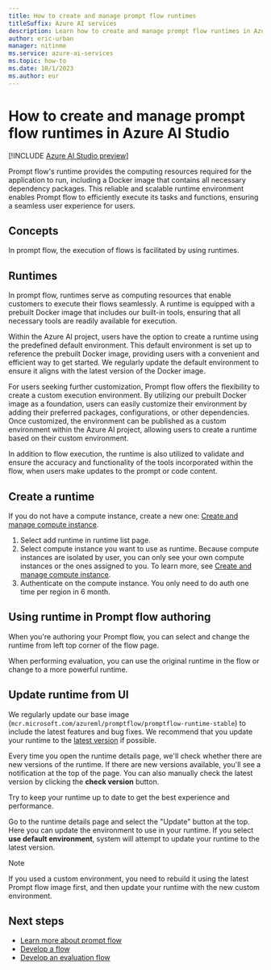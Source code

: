 ```yaml
---
title: How to create and manage prompt flow runtimes
titleSuffix: Azure AI services
description: Learn how to create and manage prompt flow runtimes in Azure AI Studio.
author: eric-urban
manager: nitinme
ms.service: azure-ai-services
ms.topic: how-to
ms.date: 10/1/2023
ms.author: eur
---
```


# How to create and manage prompt flow runtimes in Azure AI Studio

[!INCLUDE [Azure AI Studio preview](../includes/preview-ai-studio.md)]

Prompt flow's runtime provides the computing resources required for the application to run, including a Docker image that contains all necessary dependency packages. This reliable and scalable runtime environment enables Prompt flow to efficiently execute its tasks and functions, ensuring a seamless user experience for users.

## Concepts

In prompt flow, the execution of flows is facilitated by using runtimes.

## Runtimes

In prompt flow, runtimes serve as computing resources that enable customers to execute their flows seamlessly. A runtime is equipped with a prebuilt Docker image that includes our built-in tools, ensuring that all necessary tools are readily available for execution.

Within the Azure AI project, users have the option to create a runtime using the predefined default environment. This default environment is set up to reference the prebuilt Docker image, providing users with a convenient and efficient way to get started. We regularly update the default environment to ensure it aligns with the latest version of the Docker image.

For users seeking further customization, Prompt flow offers the flexibility to create a custom execution environment. By utilizing our prebuilt Docker image as a foundation, users can easily customize their environment by adding their preferred packages, configurations, or other dependencies. Once customized, the environment can be published as a custom environment within the Azure AI project, allowing users to create a runtime based on their custom environment.

In addition to flow execution, the runtime is also utilized to validate and ensure the accuracy and functionality of the tools incorporated within the flow, when users make updates to the prompt or code content.

## Create a runtime

If you do not have a compute instance, create a new one: [Create and manage compute instance](./create-manage-compute.md).

1. Select add runtime in runtime list page.
1. Select compute instance you want to use as runtime.
    Because compute instances are isolated by user, you can only see your own compute instances or the ones assigned to you. To learn more, see [Create and manage compute instance](./create-manage-compute.md).
1. Authenticate on the compute instance. You only need to do auth one time per region in 6 month.



## Using runtime in Prompt flow authoring

When you're authoring your Prompt flow, you can select and change the runtime from left top corner of the flow page.


When performing evaluation, you can use the original runtime in the flow or change to a more powerful runtime.


## Update runtime from UI

We regularly update our base image (`mcr.microsoft.com/azureml/promptflow/promptflow-runtime-stable`) to include the latest features and bug fixes. We recommend that you update your runtime to the [latest version](https://mcr.microsoft.com/v2/azureml/promptflow/promptflow-runtime-stable/tags/list) if possible.

Every time you open the runtime details page, we'll check whether there are new versions of the runtime. If there are new versions available, you'll see a notification at the top of the page. You can also manually check the latest version by clicking the **check version** button.


Try to keep your runtime up to date to get the best experience and performance.

Go to the runtime details page and select the "Update" button at the top. Here you can update the environment to use in your runtime. If you select **use default environment**, system will attempt to update your runtime to the latest version.


> [!NOTE]
> If you used a custom environment, you need to rebuild it using the latest Prompt flow image first, and then update your runtime with the new custom environment.


## Next steps

- [Learn more about prompt flow](./prompt-flow.md)
- [Develop a flow](./flow-develop.md)
- [Develop an evaluation flow](./flow-develop-evaluation.md)